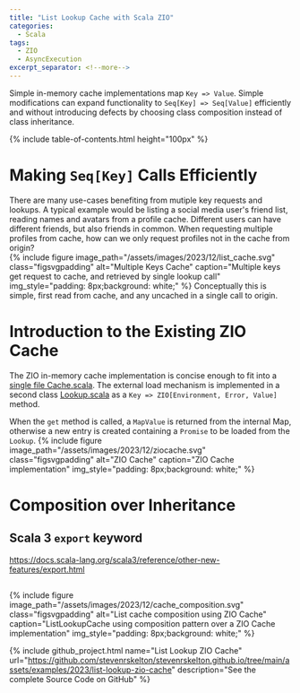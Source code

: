 ```yaml
---
title: "List Lookup Cache with Scala ZIO"
categories:
  - Scala
tags:
  - ZIO
  - AsyncExecution
excerpt_separator: <!--more-->
---
```

Simple in-memory cache implementations map `Key => Value`.  Simple modifications can expand functionality to 
`Seq[Key] => Seq[Value]` efficiently and without introducing defects by choosing class composition instead of class 
inheritance.<!--more-->

{% include table-of-contents.html height="100px" %}

# Making `Seq[Key]` Calls Efficiently

There are many use-cases benefiting from mutiple key requests and lookups. A typical example would be listing a social 
media user's friend list, reading names and avatars from a profile cache. Different users can have different friends, 
but also friends in common. When requesting multiple profiles from cache, how can we only request profiles not in the 
cache from origin?  
{%
include figure image_path="/assets/images/2023/12/list_cache.svg" class="figsvgpadding"
alt="Multiple Keys Cache"
caption="Multiple keys get request to cache, and retrieved by single lookup call"
img_style="padding: 8px;background: white;"
%}
Conceptually this is simple, first read from cache, and any uncached in a single call to origin.

# Introduction to the Existing ZIO Cache

The ZIO in-memory cache implementation is concise enough to fit into a [single file Cache.scala](https://github.com/zio/zio-cache/blob/series/2.x/zio-cache/shared/src/main/scala/zio/cache/Cache.scala).
The external load mechanism is implemented in a second class [Lookup.scala](https://github.com/zio/zio-cache/blob/series/2.x/zio-cache/shared/src/main/scala/zio/cache/Lookup.scala) as a `Key => ZIO[Environment, Error, Value]` method.

When the `get` method is called, a `MapValue` is returned from the internal Map, otherwise a new entry is created containing a `Promise` to be loaded from the `Lookup`.
{%
include figure image_path="/assets/images/2023/12/ziocache.svg" class="figsvgpadding"
alt="ZIO Cache"
caption="ZIO Cache implementation"
img_style="padding: 8px;background: white;"
%}

# Composition over Inheritance

## Scala 3 `export` keyword

https://docs.scala-lang.org/scala3/reference/other-new-features/export.html

## 
{%
include figure image_path="/assets/images/2023/12/cache_composition.svg" class="figsvgpadding"
alt="List cache composition using ZIO Cache"
caption="ListLookupCache using composition pattern over a ZIO Cache implementation"
img_style="padding: 8px;background: white;"
%}

{%
include github_project.html
name="List Lookup ZIO Cache"
url="https://github.com/stevenrskelton/stevenrskelton.github.io/tree/main/assets/examples/2023/list-lookup-zio-cache"
description="See the complete Source Code on GitHub"
%}